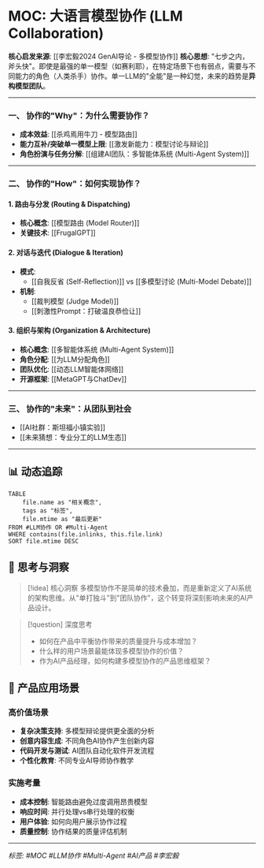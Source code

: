 # MOC: 大语言模型协作 (LLM Collaboration)

**核心启发来源**: [[李宏毅2024 GenAI导论 - 多模型协作]]
**核心思想**: "七步之内，斧头快"。即使是最强的单一模型（如赛利耶），在特定场景下也有弱点，需要与不同能力的角色（人类杀手）协作。单一LLM的"全能"是一种幻觉，未来的趋势是**异构模型团队**。

---

### 一、 协作的"Why"：为什么需要协作？
- **成本效益**: [[杀鸡焉用牛刀 - 模型路由]]
- **能力互补/突破单一模型上限**: [[激发新能力：模型讨论与辩论]]
- **角色扮演与任务分解**: [[组建AI团队：多智能体系统 (Multi-Agent System)]]

---

### 二、 协作的"How"：如何实现协作？

#### 1. 路由与分发 (Routing & Dispatching)
- **核心概念**: [[模型路由 (Model Router)]]
- **关键技术**: [[FrugalGPT]]

#### 2. 对话与迭代 (Dialogue & Iteration)
- **模式**:
    - [[自我反省 (Self-Reflection)]] vs [[多模型讨论 (Multi-Model Debate)]]
- **机制**:
    - [[裁判模型 (Judge Model)]]
    - [[刺激性Prompt：打破温良恭俭让]]

#### 3. 组织与架构 (Organization & Architecture)
- **核心概念**: [[多智能体系统 (Multi-Agent System)]]
- **角色分配**: [[为LLM分配角色]]
- **团队优化**: [[动态LLM智能体网络]]
- **开源框架**: [[MetaGPT与ChatDev]]

---

### 三、 协作的"未来"：从团队到社会
- [[AI社群：斯坦福小镇实验]]
- [[未来猜想：专业分工的LLM生态]]

---

## 📊 动态追踪

```dataview
TABLE 
    file.name as "相关概念",
    tags as "标签",
    file.mtime as "最后更新"
FROM #LLM协作 OR #Multi-Agent
WHERE contains(file.inlinks, this.file.link)
SORT file.mtime DESC
```

## 🤔 思考与洞察

> [!idea] 核心洞察
> 多模型协作不是简单的技术叠加，而是重新定义了AI系统的架构思维。从"单打独斗"到"团队协作"，这个转变将深刻影响未来的AI产品设计。

> [!question] 深度思考
> - 如何在产品中平衡协作带来的质量提升与成本增加？
> - 什么样的用户场景最能体现多模型协作的价值？
> - 作为AI产品经理，如何构建多模型协作的产品思维框架？

## 🎯 产品应用场景

### 高价值场景
- **复杂决策支持**: 多模型辩论提供更全面的分析
- **创意内容生成**: 不同角色AI协作产生创新内容
- **代码开发与测试**: AI团队自动化软件开发流程
- **个性化教育**: 不同专业AI导师协作教学

### 实施考量
- **成本控制**: 智能路由避免过度调用昂贵模型
- **响应时间**: 并行处理vs串行处理的权衡
- **用户体验**: 如何向用户展示协作过程
- **质量控制**: 协作结果的质量评估机制

---

*标签: #MOC #LLM协作 #Multi-Agent #AI产品 #李宏毅*